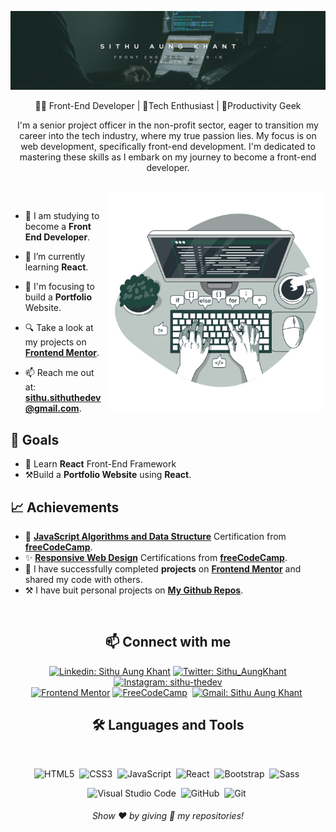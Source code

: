 <!-- Banner -->

![Banner-image](./assets/Black%20Modern%20Personal%20LinkedIn%20Banner.png)

<p align="center">
🧑‍💻 Front-End Developer | 📱Tech Enthusiast | 🚀Productivity Geek
</p>

<p align="center">
I'm a senior project officer in the non-profit sector, eager to transition my career into the tech industry, where my true passion lies. My focus is on web development, specifically front-end development. I'm dedicated to mastering these skills as I embark on my journey to become a front-end developer.
</p>

##

<!--- Web illustrations by Storyset ( https://storyset.com/web ) --->

<a href="https://storyset.com/work" align="right"><img align="right" alt="GIF" src="./assets/Code typing-bro.svg" width="350px"/></a>

<!-- <img align="right" alt="GIF" src="./assets/Code typing-pana (1).svg" width="360px"/> -->
<!-- <img align="right" alt="GIF" src="./assets/Hand coding-bro.svg" width="360px"/> -->
<!-- <img align="right" alt="GIF" src="./assets/JavaScript frameworks-pana.svg" width="360px"/> -->

<br>

- 📑 I am studying to become a **Front End Developer**.

- 🌱 I’m currently learning **React**.

<!-- - 🌱 I’m currently learning **React**. -->

- 🔭 I'm focusing to build a **Portfolio** Website.

- 🔍 Take a look at my projects on [**Frontend Mentor**](https://www.frontendmentor.io/profile/Sithu-Aung-Khant).

- 📫 Reach me out at: **sithu.sithuthedev@gmail.com**.

<!-- - 💬 Ask me about **HTML, CSS, JS**. -->

<!-- - 👯 I’m looking to collaborate on **developing new open-source projects**. -->

## 🎯 Goals

- 📖 Learn **React** Front-End Framework
- ⚒️Build a **Portfolio Website** using **React**.

## 📈 Achievements

- 🌟 [**JavaScript Algorithms and Data Structure**](https://www.freecodecamp.org/certification/sithu_thedev/javascript-algorithms-and-data-structures) Certification from [**freeCodeCamp**](https://www.freecodecamp.org/).
- ✨ [**Responsive Web Design**](https://www.freecodecamp.org/certification/Sithu_Aung_Khant/responsive-web-design) Certifications from [**freeCodeCamp**](https://www.freecodecamp.org/).
- 🤝 I have successfully completed **projects** on [**Frontend Mentor**](https://www.frontendmentor.io/profile/Sithu-Aung-Khant) and shared my code with others.
- ⚒️ I have buit personal projects on [**My Github Repos**](https://github.com/sithu-thedev?tab=repositories).

<br>

<h2 align="center">📫 Connect with me</h2>

<div align = "center">
    
[![Linkedin: Sithu Aung Khant](https://img.shields.io/badge/-linkedin-blue?style=for-the-badge&logo=Linkedin&logoColor=white&link=https://www.linkedin.com/in/sithu-aung-khant-504ba91b5/)](https://www.linkedin.com/in/sithu-aung-khant-504ba91b5/)
[![Twitter: Sithu_AungKhant](https://img.shields.io/badge/Twitter-1DA1F2?style=for-the-badge&logo=twitter&logoColor=white&link=https://twitter.com/Sithu_AungKhant)](https://twitter.com/Sithu_AungKhant)
[![Instagram: sithu-thedev](https://img.shields.io/badge/Instagram-E4405F?style=for-the-badge&logo=instagram&logoColor=white&link=https://www.instagram.com/sithu_thedev/)](https://www.instagram.com/sithu_thedev/)
<br>
[![Frontend Mentor](https://img.shields.io/badge/-Frontend%20Mentor-5F3DC4?style=for-the-badge&logo=FrontendMentor&logoColor=white&link=https://www.frontendmentor.io/profile/Sithu-Aung-Khant)](https://www.frontendmentor.io/profile/Sithu-Aung-Khant)
[![FreeCodeCamp](https://img.shields.io/badge/-FreeCodeCamp-0A0A23?style=for-the-badge&logo=FreeCodeCamp&logoColor=white&link=https://www.freecodecamp.org/sithu_thedev)](https://www.freecodecamp.org/sithu_thedev)&nbsp;
[![Gmail: Sithu Aung Khant](https://img.shields.io/badge/-gmail-red?style=for-the-badge&logo=Gmail&logoColor=white&link=mailto:melvinaguilarhdz@gmail.com)](mailto:sithu.sithuthedev@gmail.com)&nbsp;
  
</div>

<div align = "center">

<h2 align="center">🛠️ Languages and Tools</h2>

<br>
  
![HTML5](https://img.shields.io/badge/-HTML5-E34F26?style=for-the-badge&logo=html5&logoColor=white)&nbsp;
![CSS3](https://img.shields.io/badge/-CSS3-1572B6?style=for-the-badge&logo=css3)&nbsp;
![JavaScript](https://img.shields.io/badge/Javascript-F7DF1E.svg?style=for-the-badge&logo=javascript&logoColor=black)&nbsp;
![React](https://img.shields.io/badge/-React-%23404d59?style=for-the-badge&logo=react)&nbsp;
![Bootstrap](https://img.shields.io/badge/Bootstrap-563D7C?style=for-the-badge&logo=bootstrap&logoColor=white)&nbsp;
![Sass](https://img.shields.io/badge/-Sass-CC6699?style=for-the-badge&logo=sass&logoColor=white)&nbsp;

![Visual Studio Code](https://img.shields.io/badge/-VSCODE-007ACC?style=for-the-badge&&logo=visual-studio-code&logoColor=white)&nbsp;
![GitHub](https://img.shields.io/badge/-GitHub-181717?style=for-the-badge&logo=github)&nbsp;
![Git](https://img.shields.io/badge/-Git-F05032?style=for-the-badge&logo=git&logoColor=white)&nbsp;

</div>

<h6 align="center">Show ❤️ by giving 🌟 my repositories!</h6>
